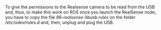 To give the permissions to the Realsense camera to be read from the USB and, thus, to make this work on ROS once you launch the RealSense node, you have to copy the file *99-realsense-libusb.rules* on the folder */etc/udev/rules.d* and, then, unplug and plug the USB.